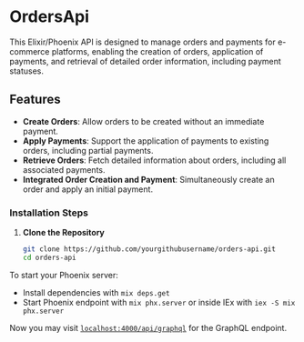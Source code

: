 # OrdersApi

This Elixir/Phoenix API is designed to manage orders and payments for e-commerce platforms, enabling the creation of orders, application of payments, and retrieval of detailed order information, including payment statuses.

## Features
- **Create Orders**: Allow orders to be created without an immediate payment.
- **Apply Payments**: Support the application of payments to existing orders, including partial payments.
- **Retrieve Orders**: Fetch detailed information about orders, including all associated payments.
- **Integrated Order Creation and Payment**: Simultaneously create an order and apply an initial payment.

### Installation Steps
1. **Clone the Repository**
   ```bash
   git clone https://github.com/yourgithubusername/orders-api.git
   cd orders-api

To start your Phoenix server:

  * Install dependencies with `mix deps.get`
  * Start Phoenix endpoint with `mix phx.server` or inside IEx with `iex -S mix phx.server`

Now you may visit [`localhost:4000/api/graphql`](http://localhost:4000/api/graphql) for the GraphQL endpoint.


